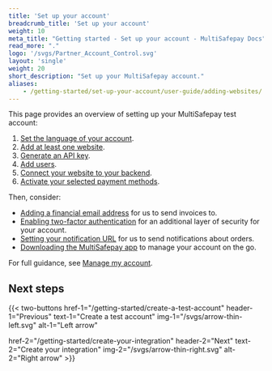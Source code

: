 ```yaml
---
title: 'Set up your account'
breadcrumb_title: 'Set up your account'
weight: 10
meta_title: "Getting started - Set up your account - MultiSafepay Docs"
read_more: "."
logo: '/svgs/Partner_Account_Control.svg'
layout: 'single'
weight: 20
short_description: "Set up your MultiSafepay account."
aliases:
    - /getting-started/set-up-your-account/user-guide/adding-websites/
---
```


This page provides an overview of setting up your MultiSafepay test account:  

1. [Set the language of your account](/account/setting-account-language/).
2. [Add at least one website](/account/adding-websites/).
3. [Generate an API key](/account/site-id-api-key-secure-code/). 
4. [Add users](/account/adding-users/).
5. [Connect your website to your backend](/account/connecting-websites-to-backend/).
6. [Activate your selected payment methods](/account/activating-payment-methods/).

Then, consider:  

- [Adding a financial email address](/account/adding-financial-email-address/) for us to send invoices to. 
- [Enabling two-factor authentication](/account/enabling-2FA/) for an additional layer of security for your account.
- [Setting your notification URL](/account/setting-your-notification-url/) for us to send notifications about orders.
- [Downloading the MultiSafepay app](/account/multisafepay-app/) to manage your account on the go.

For full guidance, see [Manage my account](/account/manage-account/).

## Next steps

{{< two-buttons
href-1="/getting-started/create-a-test-account" header-1="Previous" text-1="Create a test account" img-1="/svgs/arrow-thin-left.svg" alt-1="Left arrow" 

href-2="/getting-started/create-your-integration" header-2="Next" text-2="Create your integration" img-2="/svgs/arrow-thin-right.svg" alt-2="Right arrow" >}}